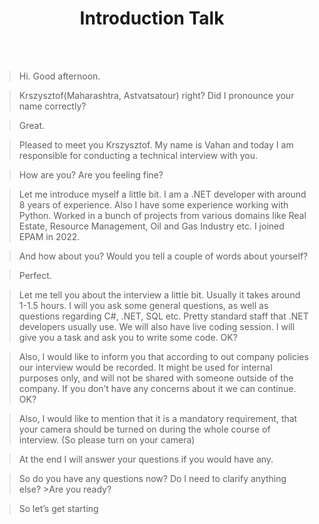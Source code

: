 <h1 align="center"> Introduction Talk</h1>

<br/><br/>

>Hi. Good afternoon. 

>Krszysztof(Maharashtra, Astvatsatour) right? Did I pronounce your name correctly?  

>Great.  

>Pleased to meet you Krszysztof. My name is Vahan and today I am responsible for conducting a technical interview with you. 

>How are you? Are you feeling fine?

>Let me introduce myself a little bit. I am a .NET developer with around 8 years of experience. Also I have some experience working with Python. Worked in a bunch of projects from various domains like Real Estate, Resource Management, Oil and Gas Industry etc. I joined EPAM in 2022. 

>And how about you? Would you tell a couple of words about yourself? 

>Perfect. 

>Let me tell you about the interview a little bit. Usually it takes around 1-1.5 hours. I will you ask some general questions, as well as questions regarding C#, .NET, SQL etc. Pretty standard staff that .NET developers usually use. We will also have live coding session. I will  give you a task and ask you to write some code. OK? 

>Also, I would like to inform you that according to out company policies our interview would be recorded. It might be used for internal purposes only, and will not be shared with someone outside of the company. If you don’t have any concerns about it we can continue. OK? 

>Also, I would like to mention that it is a mandatory requirement, that your camera should be turned on during the whole course of interview. (So please turn on your camera) 

>At the end I will answer your questions if you would have any. 

>So do you have any questions now? Do I need to clarify anything else? >Are you ready? 

>So let’s get starting 

